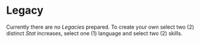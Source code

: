 # Legacy

Currently there are no *Legacies* prepared. To create your own select two (2) distinct *Stat* increases, select one (1) language and select two (2) skills.